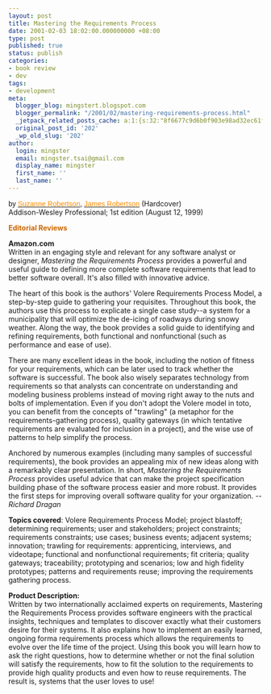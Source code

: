 ```yaml
---
layout: post
title: Mastering the Requirements Process
date: 2001-02-03 18:02:00.000000000 +08:00
type: post
published: true
status: publish
categories:
- book review
- dev
tags:
- development
meta:
  blogger_blog: mingstert.blogspot.com
  blogger_permalink: "/2001/02/mastering-requirements-process.html"
  _jetpack_related_posts_cache: a:1:{s:32:"8f6677c9d6b0f903e98ad32ec61f8deb";a:2:{s:7:"expires";i:1445868578;s:7:"payload";a:3:{i:0;a:1:{s:2:"id";i:345;}i:1;a:1:{s:2:"id";i:7;}i:2;a:1:{s:2:"id";i:16;}}}}
  original_post_id: '202'
  _wp_old_slug: '202'
author:
  login: mingster
  email: mingster.tsai@gmail.com
  display_name: mingster
  first_name: ''
  last_name: ''
---
```

<p><span style="font-family:verdana,arial,helvetica;font-size:-1px;">by <a href="http://www.amazon.com/exec/obidos/search-handle-url/index=books&amp;field-author=Suzanne%20Robertson/103-7952845-2093423"><u><span style="color:#ff8c00;">Suzanne Robertson</span></u></a>, <a href="http://www.amazon.com/exec/obidos/search-handle-url/index=books&amp;field-author=James%20Robertson/103-7952845-2093423"><u><span style="color:#ff8c00;">James Robertson</span></u></a></span> (Hardcover)<br />Addison-Wesley Professional; 1st edition (August 12, 1999)</p>
<p><strong><span style="font-size:100%;color:#cc6600;">Editorial Reviews<br /></span></strong>
<div class="content"><strong>Amazon.com</strong><br />Written in an engaging style and relevant for any software analyst or designer, <i>Mastering the Requirements Process</i> provides a powerful and useful guide to defining more complete software requirements that lead to better software overall. It's also filled with innovative advice.
<p>The heart of this book is the authors' Volere Requirements Process Model, a step-by-step guide to gathering your requisites. Throughout this book, the authors use this process to explicate a single case study--a system for a municipality that will optimize the de-icing of roadways during snowy weather. Along the way, the book provides a solid guide to identifying and refining requirements, both functional and nonfunctional (such as performance and ease of use).</p>
<p>There are many excellent ideas in the book, including the notion of fitness for your requirements, which can be later used to track whether the software is successful. The book also wisely separates technology from requirements so that analysts can concentrate on understanding and modeling business problems instead of moving right away to the nuts and bolts of implementation. Even if you don't adopt the Volere model in toto, you can benefit from the concepts of "trawling" (a metaphor for the requirements-gathering process), quality gateways (in which tentative requirements are evaluated for inclusion in a project), and the wise use of patterns to help simplify the process.</p>
<p>Anchored by numerous examples (including many samples of successful requirements), the book provides an appealing mix of new ideas along with a remarkably clear presentation. In short, <i>Mastering the Requirements Process</i> provides useful advice that can make the project specification building phase of the software process easier and more robust. It provides the first steps for improving overall software quality for your organization. <i>--Richard Dragan</i></p>
<p><b>Topics covered</b>: Volere Requirements Process Model; project blastoff; determining requirements; user and stakeholders; project constraints; requirements constraints; use cases; business events; adjacent systems; innovation; trawling for requirements: apprenticing, interviews, and videotape; functional and nonfunctional requirements; fit criteria; quality gateways; traceability; prototyping and scenarios; low and high fidelity prototypes; patterns and requirements reuse; improving the requirements gathering process.</p>
<p><b>Product Description:</b><br />Written by two internationally acclaimed experts on requirements, Mastering the Requirements Process provides software engineers with the practical insights, techniques and templates to discover exactly what their customers desire for their systems. It also explains how to implement an easily learned, ongoing forma requirements process which allows the requirements to evolve over the life time of the project. Using this book you will learn how to ask the right questions, how to determine whether or not the final solution will satisfy the requirements, how to fit the solution to the requirements to provide high quality products and even how to reuse requirements. The result is, systems that the user loves to use! </p>
</div>
